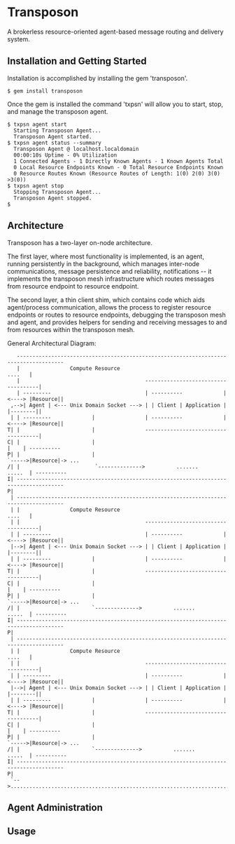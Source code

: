 Transposon
==========
A brokerless resource-oriented agent-based message routing and delivery system.

Installation and Getting Started
--------------------------------
Installation is accomplished by installing the gem 'transposon'.

    $ gem install transposon

Once the gem is installed the command 'txpsn' will allow you to start, stop, and
manage the transposon agent.

    $ txpsn agent start
      Starting Transposon Agent...
      Transposon Agent started.
    $ txpsn agent status --summary
      Transposon Agent @ localhost.localdomain
      00:00:10s Uptime - 0% Utilization
      1 Connected Agents - 1 Directly Known Agents - 1 Known Agents Total
      0 Local Resource Endpoints Known - 0 Total Resource Endpoints Known
      0 Resource Routes Known (Resource Routes of Length: 1(0) 2(0) 3(0) >3(0))
    $ txpsn agent stop
      Stopping Transposon Agent...
      Transposon Agent stopped.
    $

Architecture
------------
Transposon has a two-layer on-node architecture.

The first layer, where most functionality is implemented, is an agent, running 
persistently in the background, which manages inter-node communications, message 
persistence and reliability, notifications -- it implements the transposon mesh 
infrastructure which routes messages from resource endpoint to resource endpoint.

The second layer, a thin client shim, which contains code which aids agent/process 
communication, allows the process to register resource endpoints or routes to 
resource endpoints, debugging the transposon mesh and agent, and provides helpers 
for sending and receiving messages to and from resources within the transposon mesh.

General Architectural Diagram:

       -------------------------------------------------------------------------------------
       |                Compute Resource                                            ....   |
       |                                        --------------------------       ----------|
       | ---------                              | ----------             |<----> |Resource||
     ,-->| Agent | <--- Unix Domain Socket ---> | | Client | Application |       |--------||
     | | ---------             |                | ----------             |<----> |Resource||
    T| |                       |                --------------------------       ----------|
    C| |                       |                                                      |    | ----------
    P| |                       |                                                      `----->|Resource|-> ...
    /| |                        `-------------->          .......                    .....  | ----------
    I| -------------------------------------------------------------------------------------
    P|
     | -------------------------------------------------------------------------------------    
     | |                Compute Resource                                            ....   |
     | |                                        --------------------------       ----------|
     | | ---------                              | ----------             |<----> |Resource||
     |-->| Agent | <--- Unix Domain Socket ---> | | Client | Application |       |--------||
     | | ---------             |                | ----------             |<----> |Resource||
    T| |                       |                --------------------------       ----------|
    C| |                       |                                                      |    | ----------
    P| |                       |                                                      `----->|Resource|-> ...
    /| |                       `-------------->          .......                    .....  | ----------
    I| -------------------------------------------------------------------------------------
    P|
     | -------------------------------------------------------------------------------------
     | |                Compute Resource                                            ....   |
     | |                                        --------------------------       ----------|
     | | ---------                              | ----------             |<----> |Resource||
     |-->| Agent | <--- Unix Domain Socket ---> | | Client | Application |       |--------||
     | | ---------             |                | ----------             |<----> |Resource||
    T| |                       |                --------------------------       ----------|
    C| |                       |                                                      |    | ----------
    P| |                       |                                                      `----->|Resource|-> ...
    /| |                       `-------------->          .......                    .....  | ----------
    I| -------------------------------------------------------------------------------------
    P|
     `-->...................................................................................

Agent Administration
--------------------

Usage
-----
